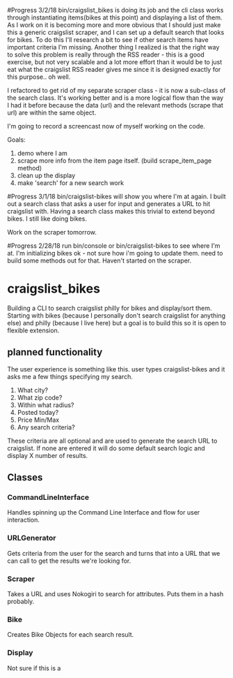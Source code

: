 #Progress 3/2/18
bin/craigslist_bikes is doing its job and the cli class works through instantiating items(bikes at this point) and displaying a list of them. As I work on it is becoming more and more obvious that I should just make this a generic craigslist scraper, and I can set up a default search that looks for bikes. To do this I'll research a bit to see if other search items have important criteria I'm missing. Another thing I realized is that the right way to solve this problem is really through the RSS reader - this is a good exercise, but not very scalable and a lot more effort than it would be to just eat what the craigslist RSS reader gives me since it is designed exactly for this purpose.. oh well.  

I refactored to get rid of my separate scraper class - it is now a sub-class of the search class. It's working better and is a more logical flow than the way I had it before because the data (url) and the relevant methods (scrape that url) are within the same object.

I'm going to record a screencast now of myself working on the code.

Goals:

1. demo where I am
2. scrape more info from the item page itself. (build scrape_item_page method)
2. clean up the display
3. make 'search' for a new search work

#Progress 3/1/18
bin/craigslist-bikes will show you where I'm at again.
I built out a search class that asks a user for input and generates a URL to hit craigslist with. Having a search class makes this trivial to extend beyond bikes. I still like doing bikes.

Work on the scraper tomorrow.

#Progress 2/28/18
run bin/console or bin/craigslist-bikes to see where I'm at.
I'm initializing bikes ok - not sure how i'm going to update them. need to build some methods out for that.
Haven't started on the scraper.  

# craigslist_bikes

Building a CLI to search craigslist philly for bikes and display/sort them. Starting with bikes (because I personally don't search craigslist for anything else) and philly (because I live here) but a goal is to build this so it is open to flexible extension.

## planned functionality

The user experience is something like this.
user types craigslist-bikes
and it asks me a few things specifying my search.
1. What city?
2. What zip code?
3. Within what radius?
4. Posted today?
5. Price Min/Max
6. Any search criteria?

These criteria are all optional and are used to generate the search URL to craigslist. If none are entered it will do some default search logic and display X number of results.  

## Classes

### CommandLineInterface
Handles spinning up the Command Line Interface and flow for user interaction.

### URLGenerator
Gets criteria from the user for the search and turns that into a URL that we can call to get the results we're looking for.

### Scraper
Takes a URL and uses Nokogiri to search for attributes. Puts them in a hash probably.

### Bike
Creates Bike Objects for each search result.

### Display
Not sure if this is a
